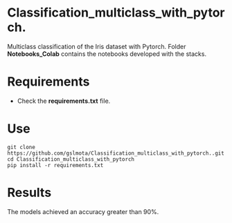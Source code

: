 # Classification_multiclass_with_pytorch.
Multiclass classification of the Iris dataset with Pytorch.
Folder **Notebooks_Colab** contains the notebooks developed with the stacks.

# Requirements

 * Check the **requirements.txt** file.


# Use

```shell
git clone https://github.com/gslmota/Classification_multiclass_with_pytorch..git
cd Classification_multiclass_with_pytorch
pip install -r requirements.txt
```

# Results
The models achieved an accuracy greater than 90%.
